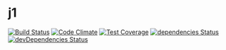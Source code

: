 # j1

[![Build Status](https://travis-ci.org/kei-ito/j1.svg?branch=master)](https://travis-ci.org/kei-ito/j1)
[![Code Climate](https://lima.codeclimate.com/github/kei-ito/j1/badges/gpa.svg)](https://lima.codeclimate.com/github/kei-ito/j1)
[![Test Coverage](https://lima.codeclimate.com/github/kei-ito/j1/badges/coverage.svg)](https://lima.codeclimate.com/github/kei-ito/j1/coverage)
[![dependencies Status](https://david-dm.org/kei-ito/j1/status.svg)](https://david-dm.org/kei-ito/j1)
[![devDependencies Status](https://david-dm.org/kei-ito/j1/dev-status.svg)](https://david-dm.org/kei-ito/j1?type=dev)
